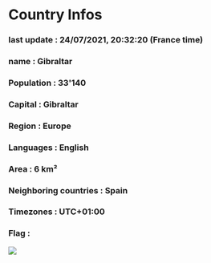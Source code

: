 # Country  Infos
### last update : 24/07/2021, 20:32:20 (France time)

### name : Gibraltar
### Population : 33'140
### Capital : Gibraltar
### Region : Europe
### Languages : English
### Area : 6 km²
### Neighboring countries : Spain
### Timezones : UTC+01:00

### Flag :
![](https://restcountries.eu/data/gib.svg)